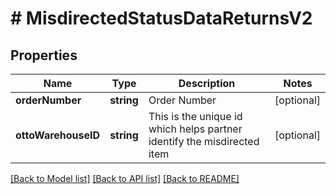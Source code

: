# # MisdirectedStatusDataReturnsV2

## Properties

Name | Type | Description | Notes
------------ | ------------- | ------------- | -------------
**orderNumber** | **string** | Order Number | [optional]
**ottoWarehouseID** | **string** | This is the unique id which helps partner identify the misdirected item | [optional]

[[Back to Model list]](../../README.md#models) [[Back to API list]](../../README.md#endpoints) [[Back to README]](../../README.md)
